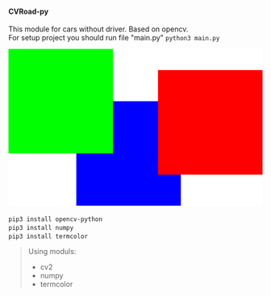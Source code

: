 #### CVRoad-py

This module for cars without driver. Based on opencv.  
For setup project you should run file "main.py" `python3 main.py`


![cv-image](img.svg)
  
`pip3 install opencv-python`  
`pip3 install numpy`  
`pip3 install termcolor`  


>Using moduls:  
>* cv2  
>* numpy  
>* termcolor  
